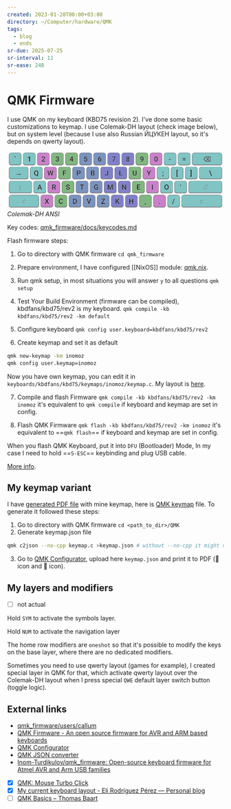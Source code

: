 ```yaml
---
created: 2023-01-28T00:00+03:00
directory: ~/Computer/hardware/QMK
tags:
  - blog
  - ends
sr-due: 2025-07-25
sr-interval: 11
sr-ease: 248
---
```


# QMK Firmware

I use QMK on my keyboard (KBD75 revision 2). I've done some basic customizations to keymap. I use Colemak-DH layout (check image below), but on system level (because I use also Russian ЙЦУКЕН layout, so it's depends on qwerty layout).

![Colemak-DH ANSI](img/Colemak-DH_ANSI.png)
_Colemak-DH ANSI_

Key codes: [qmk_firmware/docs/keycodes.md](https://github.com/qmk/qmk_firmware/blob/master/docs/keycodes.md)

Flash firmware steps:

1. Go to directory with QMK firmware `cd qmk_firmware`

2. Prepare environment, I have configured [[NixOS]] module: [qmk.nix](https://github.com/iturdikulov/dotfiles/blob/master/modules/hardware/qmk.nix).

3. Run qmk setup, in most situations you will answer `y` to all questions `qmk setup`

4. Test Your Build Environment (firmware can be compiled), kbdfans/kbd75/rev2 is my keyboard. `qmk compile -kb kbdfans/kbd75/rev2 -km default`

5. Configure keyboard `qmk config user.keyboard=kbdfans/kbd75/rev2`

6. Create keymap and set it as default

```bash
qmk new-keymap -km inomoz
qmk config user.keymap=inomoz
```

Now you have own keymap, you can edit it in `keyboards/kbdfans/kbd75/keymaps/inomoz/keymap.c`. My layout is [here](./external/keymap.c).

7. Compile and flash Firmware `qmk compile -kb kbdfans/kbd75/rev2 -km inomoz` it's equivalent to `qmk compile` if keyboard and keymap are set in config.

8. Flash QMK Firmware `qmk flash -kb kbdfans/kbd75/rev2 -km inomoz` it's equivalent to ==`qmk flash`== if keyboard and keymap are set in config.

When you flash QMK Keyboard, put it into `DFU` (Bootloader) Mode, In my case I need to hold ==`S-ESC`== keybinding and plug USB cable.

[More info](https://docs.qmk.fm/#/newbs_flashing?id=put-your-keyboard-into-dfu-bootloader-mode).

## My keymap variant

I have [generated PDF file](./img/ref-QMK_config.pdf) with mine keymap, here is [QMK keymap](external/keymap.c) file. To generate it followed these steps:

1. Go to directory with QMK firmware `cd <path_to_dir>/QMK`
2. Generate keymap.json file

```bash
qmk c2json --no-cpp keymap.c >keymap.json # without --no-cpp it might not work
```

3. Go to [QMK Configurator](https://config.qmk.fm/), upload here `keymap.json` and print it to PDF ( icon and  icon).

## My layers and modifiers

- [ ] not actual

Hold `SYM` to activate the symbols layer.

Hold `NUM` to activate the navigation layer

The home row modifiers are `oneshot` so that it's possible to modify the keys on the base layer, where there are no dedicated modifiers.

Sometimes you need to use qwerty layout (games for example), I created special layer in QMK for that, which activate qwerty layout over the Colemak-DH layout when I press special `QWE` default layer switch button (toggle logic).

## External links

- [qmk_firmware/users/callum](https://github.com/callum-oakley/qmk_firmware/tree/master/users/callum)
- [QMK Firmware - An open source firmware for AVR and ARM based keyboards](https://qmk.fm/)
- [QMK Configurator](https://config.qmk.fm/#/kbdfans/kbd75/rev2/LAYOUT)
- [QMK JSON converter](https://jhelvy.shinyapps.io/qmkjsonconverter/)
- [Inom-Turdikulov/qmk_firmware: Open-source keyboard firmware for Atmel AVR and Arm USB families](https://github.com/inomoz/qmk_firmware)
- [x] [QMK: Mouse Turbo Click](https://getreuer.info/posts/keyboards/mouse-turbo-click/index.html)
- [x] [My current keyboard layout - Eli Rodríguez Pérez — Personal blog](https://eli-rodriguez.com/en/posts/my-current-keyboard-layout/)
- [ ] [QMK Basics – Thomas Baart](https://thomasbaart.nl/category/mechanical-keyboards/firmware/qmk/qmk-basics/)
